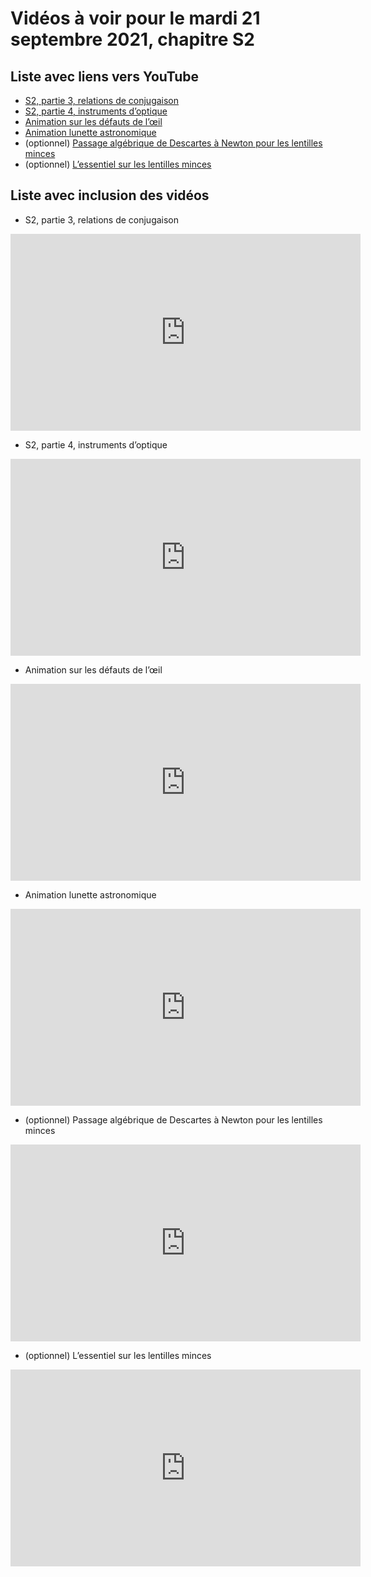 
# Vidéos à voir pour le mardi 21 septembre 2021, chapitre S2

## Liste avec liens vers YouTube

*  [S2, partie 3, relations de conjugaison](https://youtu.be/wuzqU0xa6S0)
*  [S2, partie 4, instruments d’optique](https://youtu.be/TJ1ajAUVhIg)
*  [Animation sur les défauts de l’œil](https://youtu.be/QSHyidVFEsw)
*  [Animation lunette astronomique](https://youtu.be/xBk9Hl6tTvs)
* (optionnel) [Passage algébrique de Descartes à Newton pour les lentilles minces](https://youtu.be/ovTa2IEEEj0)
* (optionnel) [L’essentiel sur les lentilles minces](https://youtu.be/T3nog9EKSJ8)

## Liste avec inclusion des vidéos

*  S2, partie 3, relations de conjugaison 

 <div style="text-align:center">
<iframe width="560" height="315" src="https://www.youtube.com/embed/wuzqU0xa6S0" title="YouTube video player" frameborder="0" allow="accelerometer; autoplay; clipboard-write; encrypted-media; gyroscope; picture-in-picture" allowfullscreen></iframe>
</div>
 

*  S2, partie 4, instruments d’optique 

 <div style="text-align:center">
<iframe width="560" height="315" src="https://www.youtube.com/embed/TJ1ajAUVhIg" title="YouTube video player" frameborder="0" allow="accelerometer; autoplay; clipboard-write; encrypted-media; gyroscope; picture-in-picture" allowfullscreen></iframe>
</div>
 

*  Animation sur les défauts de l’œil 

 <div style="text-align:center">
<iframe width="560" height="315" src="https://www.youtube.com/embed/QSHyidVFEsw" title="YouTube video player" frameborder="0" allow="accelerometer; autoplay; clipboard-write; encrypted-media; gyroscope; picture-in-picture" allowfullscreen></iframe>
</div>
 

*  Animation lunette astronomique 

 <div style="text-align:center">
<iframe width="560" height="315" src="https://www.youtube.com/embed/xBk9Hl6tTvs" title="YouTube video player" frameborder="0" allow="accelerometer; autoplay; clipboard-write; encrypted-media; gyroscope; picture-in-picture" allowfullscreen></iframe>
</div>
 

* (optionnel) Passage algébrique de Descartes à Newton pour les lentilles minces 

 <div style="text-align:center">
<iframe width="560" height="315" src="https://www.youtube.com/embed/ovTa2IEEEj0" title="YouTube video player" frameborder="0" allow="accelerometer; autoplay; clipboard-write; encrypted-media; gyroscope; picture-in-picture" allowfullscreen></iframe>
</div>
 

* (optionnel) L’essentiel sur les lentilles minces 

 <div style="text-align:center">
<iframe width="560" height="315" src="https://www.youtube.com/embed/T3nog9EKSJ8" title="YouTube video player" frameborder="0" allow="accelerometer; autoplay; clipboard-write; encrypted-media; gyroscope; picture-in-picture" allowfullscreen></iframe>
</div>
 

